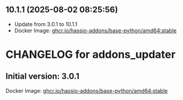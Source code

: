 ## 10.1.1 (2025-08-02 08:25:56)
- Update from 3.0.1 to 10.1.1
- Docker Image: [ghcr.io/hassio-addons/base-python/amd64:stable](https://github.com/hassio-addons/base-python/pkgs/container/amd64)

# CHANGELOG for addons_updater

## Initial version: 3.0.1
Docker Image: [ghcr.io/hassio-addons/base-python/amd64:stable](https://github.com/hassio-addons/base-python/pkgs/container/amd64)